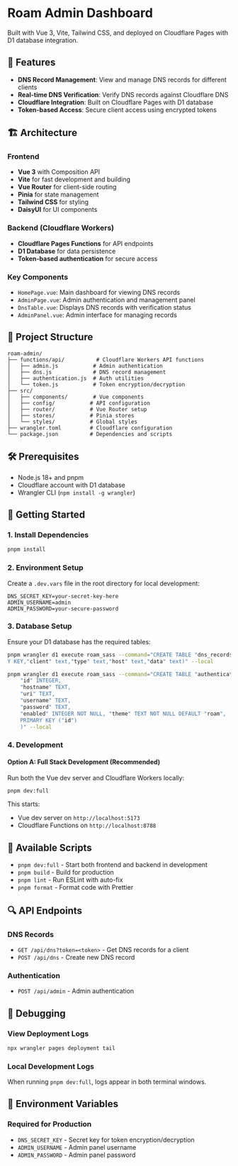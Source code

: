 # Roam Admin Dashboard

Built with Vue 3, Vite, Tailwind CSS, and deployed on Cloudflare Pages with D1 database integration.

## 🚀 Features

- **DNS Record Management**: View and manage DNS records for different clients
- **Real-time DNS Verification**: Verify DNS records against Cloudflare DNS
- **Cloudflare Integration**: Built on Cloudflare Pages with D1 database
- **Token-based Access**: Secure client access using encrypted tokens

## 🏗️ Architecture

### Frontend
- **Vue 3** with Composition API
- **Vite** for fast development and building
- **Vue Router** for client-side routing
- **Pinia** for state management
- **Tailwind CSS** for styling
- **DaisyUI** for UI components

### Backend (Cloudflare Workers)
- **Cloudflare Pages Functions** for API endpoints
- **D1 Database** for data persistence
- **Token-based authentication** for secure access

### Key Components
- `HomePage.vue`: Main dashboard for viewing DNS records
- `AdminPage.vue`: Admin authentication and management panel
- `DnsTable.vue`: Displays DNS records with verification status
- `AdminPanel.vue`: Admin interface for managing records

## 📁 Project Structure

```
roam-admin/
├── functions/api/          # Cloudflare Workers API functions
│   ├── admin.js           # Admin authentication
│   ├── dns.js             # DNS record management
│   ├── authentication.js  # Auth utilities
│   └── token.js           # Token encryption/decryption
├── src/
│   ├── components/        # Vue components
│   ├── config/           # API configuration
│   ├── router/           # Vue Router setup
│   ├── stores/           # Pinia stores
│   └── styles/           # Global styles
├── wrangler.toml         # Cloudflare configuration
└── package.json          # Dependencies and scripts
```

## 🛠️ Prerequisites

- Node.js 18+ and pnpm
- Cloudflare account with D1 database
- Wrangler CLI (`npm install -g wrangler`)

## 🚀 Getting Started

### 1. Install Dependencies

```sh
pnpm install
```

### 2. Environment Setup

Create a `.dev.vars` file in the root directory for local development:

```env
DNS_SECRET_KEY=your-secret-key-here
ADMIN_USERNAME=admin
ADMIN_PASSWORD=your-secure-password
```

### 3. Database Setup

Ensure your D1 database has the required tables:

```sh
pnpm wrangler d1 execute roam_sass --command="CREATE TABLE "dns_records" ("id" integer PRIMAR
Y KEY,"client" text,"type" text,"host" text,"data" text)" --local

pnpm wrangler d1 execute roam_sass --command="CREATE TABLE "authentication"(
    "id" INTEGER,
    "hostname" TEXT,
    "uri" TEXT,
    "username" TEXT,
    "password" TEXT,
    "enabled" INTEGER NOT NULL, "theme" TEXT NOT NULL DEFAULT "roam",
    PRIMARY KEY ("id")
    )" --local
```

### 4. Development

#### Option A: Full Stack Development (Recommended)
Run both the Vue dev server and Cloudflare Workers locally:

```sh
pnpm dev:full
```

This starts:
- Vue dev server on `http://localhost:5173`
- Cloudflare Functions on `http://localhost:8788`

## 🔧 Available Scripts

- `pnpm dev:full` - Start both frontend and backend in development
- `pnpm build` - Build for production
- `pnpm lint` - Run ESLint with auto-fix
- `pnpm format` - Format code with Prettier

## 🔍 API Endpoints

### DNS Records
- `GET /api/dns?token=<token>` - Get DNS records for a client
- `POST /api/dns` - Create new DNS record

### Authentication
- `POST /api/admin` - Admin authentication

## 🐛 Debugging

### View Deployment Logs
```sh
npx wrangler pages deployment tail
```

### Local Development Logs
When running `pnpm dev:full`, logs appear in both terminal windows.

## 📝 Environment Variables

### Required for Production
- `DNS_SECRET_KEY` - Secret key for token encryption/decryption
- `ADMIN_USERNAME` - Admin panel username
- `ADMIN_PASSWORD` - Admin panel password